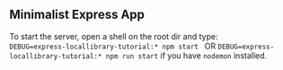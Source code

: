 ## Minimalist Express App

To start the server, open a shell on the root dir and type:    
`DEBUG=express-locallibrary-tutorial:* npm start `
OR
`DEBUG=express-locallibrary-tutorial:* npm run start` if you have `nodemon` installed.

